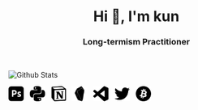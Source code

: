 <h1 align="center">Hi 👋, I'm kun</h1>
<h3 align="center">Long-termism Practitioner</h3>
<br>

![Github Stats](https://github-readme-stats.vercel.app/api?username=kunx&show_icons=true&theme=dark&count_private=true)

<img src="https://github.com/kunxy/kunxy/blob/main/adobephotoshop.svg" width="30px"> &nbsp; <img src="https://github.com/kunxy/kunxy/blob/main/python.svg" width="30px"> &nbsp; <img src="https://github.com/kunxy/kunxy/blob/main/notion.svg" width="30px"> &nbsp; <img src="https://github.com/kunxy/kunxy/blob/main/obsidian.svg" width="30px"> &nbsp; <img src="https://github.com/kunxy/kunxy/blob/main/visualstudiocode.svg" width="30px"> &nbsp; [<img src="https://github.com/kunxy/kunxy/blob/main/twitter.svg" width="30px">](https://twitter.com/kunerdao?t=LW7KtZ8qjJlEIekj7vksFA&s=09) &nbsp; <img src="https://github.com/kunxy/kunxy/blob/main/bitcoin.svg" width="30px">
